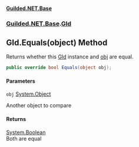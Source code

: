 
#### [Guilded.NET.Base](Guilded_NET_Base 'Guilded.NET.Base')
### [Guilded.NET.Base](Guilded_NET_Base#Guilded_NET_Base 'Guilded.NET.Base').[GId](GId 'Guilded.NET.Base.GId')
## GId.Equals(object) Method

Returns whether this [GId](GId 'Guilded.NET.Base.GId') instance and [obj](GId_Equals(object)#Guilded_NET_Base_GId_Equals(object)_obj 'Guilded.NET.Base.GId.Equals(object).obj') are equal.
```csharp
public override bool Equals(object obj);
```

#### Parameters

<a name='Guilded_NET_Base_GId_Equals(object)_obj'></a>
`obj` [System.Object](https://docs.microsoft.com/en-us/dotnet/api/System.Object 'System.Object')

Another object to compare


#### Returns
[System.Boolean](https://docs.microsoft.com/en-us/dotnet/api/System.Boolean 'System.Boolean')  
Both are equal